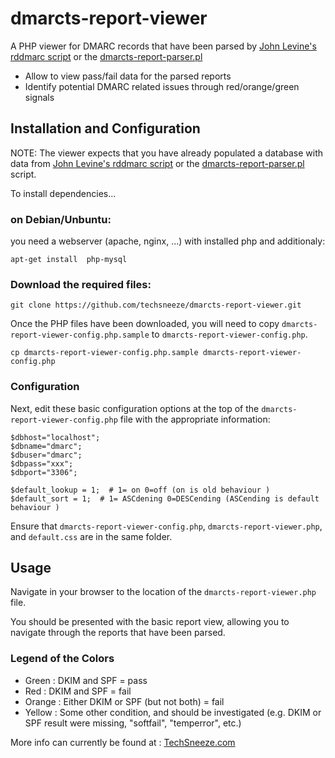 # dmarcts-report-viewer
A PHP viewer for DMARC records that have been parsed by [John Levine's rddmarc script](http://www.taugh.com/rddmarc/) or the [dmarcts-report-parser.pl](https://github.com/techsneeze/dmarcts-report-parser)
* Allow to view pass/fail data for the parsed reports
* Identify potential DMARC related issues through red/orange/green signals

## Installation and Configuration

NOTE: The viewer expects that you have already populated a database with data from [John Levine's rddmarc script](http://www.taugh.com/rddmarc/) or the [dmarcts-report-parser.pl](https://github.com/techsneeze/dmarcts-report-parser) script.

To install dependencies...

### on Debian/Unbuntu:

you need a webserver (apache, nginx, ...) with installed php and additionaly:

```
apt-get install  php-mysql
```

### Download the required files:
```
git clone https://github.com/techsneeze/dmarcts-report-viewer.git
```

Once the PHP files have been downloaded, you will need to copy `dmarcts-report-viewer-config.php.sample` to `dmarcts-report-viewer-config.php`.

```
cp dmarcts-report-viewer-config.php.sample dmarcts-report-viewer-config.php
```

### Configuration

Next, edit these basic configuration options at the top of the `dmarcts-report-viewer-config.php` file with the appropriate information:

```
$dbhost="localhost";
$dbname="dmarc";
$dbuser="dmarc";
$dbpass="xxx";
$dbport="3306";

$default_lookup = 1;  # 1= on 0=off (on is old behaviour )
$default_sort = 1;  # 1= ASCdening 0=DESCending (ASCending is default behaviour )
```

Ensure that `dmarcts-report-viewer-config.php`, `dmarcts-report-viewer.php`, and `default.css` are in the same folder.
## Usage

Navigate in your browser to the location of the `dmarcts-report-viewer.php` file.

You should be presented with the basic report view, allowing you to navigate through the reports that have been parsed.

### Legend of the Colors
* Green : DKIM and SPF = pass
* Red : DKIM and SPF = fail
* Orange : Either DKIM or SPF (but not both) = fail
* Yellow : Some other condition, and should be investigated (e.g. DKIM or SPF result were missing, "softfail", "temperror", etc.)


More info can currently be found at : [TechSneeze.com](http://www.techsneeze.com/dmarc-report/)
